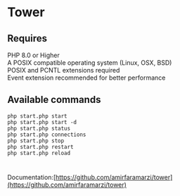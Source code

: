 # Tower

## Requires
PHP 8.0 or Higher  
A POSIX compatible operating system (Linux, OSX, BSD)  
POSIX and PCNTL extensions required   
Event extension recommended for better performance



## Available commands
```php start.php start  ```  
```php start.php start -d  ```  
```php start.php status  ```  
```php start.php connections```  
```php start.php stop  ```  
```php start.php restart  ```  
```php start.php reload  ```

#
Documentation:[https://github.com/amirfaramarzi/tower](https://github.com/amirfaramarzi/tower)